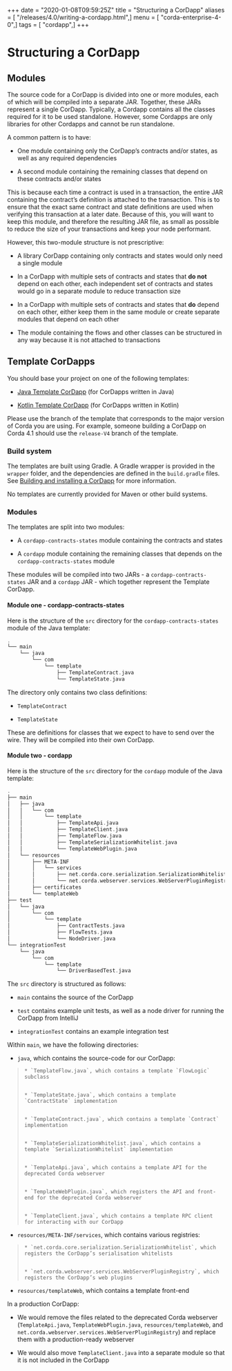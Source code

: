 +++
date = "2020-01-08T09:59:25Z"
title = "Structuring a CorDapp"
aliases = [ "/releases/4.0/writing-a-cordapp.html",]
menu = [ "corda-enterprise-4-0",]
tags = [ "cordapp",]
+++


# Structuring a CorDapp


## Modules

The source code for a CorDapp is divided into one or more modules, each of which will be compiled into a separate JAR.
                Together, these JARs represent a single CorDapp. Typically, a Cordapp contains all the classes required for it to be
                used standalone. However, some Cordapps are only libraries for other Cordapps and cannot be run standalone.

A common pattern is to have:


* One module containing only the CorDapp’s contracts and/or states, as well as any required dependencies


* A second module containing the remaining classes that depend on these contracts and/or states


This is because each time a contract is used in a transaction, the entire JAR containing the contract’s definition is
                attached to the transaction. This is to ensure that the exact same contract and state definitions are used when
                verifying this transaction at a later date. Because of this, you will want to keep this module, and therefore the
                resulting JAR file, as small as possible to reduce the size of your transactions and keep your node performant.

However, this two-module structure is not prescriptive:


* A library CorDapp containing only contracts and states would only need a single module


* In a CorDapp with multiple sets of contracts and states that **do not** depend on each other, each independent set of
                        contracts and states would go in a separate module to reduce transaction size


* In a CorDapp with multiple sets of contracts and states that **do** depend on each other, either keep them in the
                        same module or create separate modules that depend on each other


* The module containing the flows and other classes can be structured in any way because it is not attached to
                        transactions



## Template CorDapps

You should base your project on one of the following templates:


* [Java Template CorDapp](https://github.com/corda/cordapp-template-java) (for CorDapps written in Java)


* [Kotlin Template CorDapp](https://github.com/corda/cordapp-template-kotlin) (for CorDapps written in Kotlin)


Please use the branch of the template that corresponds to the major version of Corda you are using. For example,
                someone building a CorDapp on Corda 4.1 should use the `release-V4` branch of the template.


### Build system

The templates are built using Gradle. A Gradle wrapper is provided in the `wrapper` folder, and the dependencies are
                    defined in the `build.gradle` files. See [Building and installing a CorDapp](cordapp-build-systems.md) for more information.

No templates are currently provided for Maven or other build systems.


### Modules

The templates are split into two modules:


* A `cordapp-contracts-states` module containing the contracts and states


* A `cordapp` module containing the remaining classes that depends on the `cordapp-contracts-states` module


These modules will be compiled into two JARs - a `cordapp-contracts-states` JAR and a `cordapp` JAR - which
                    together represent the Template CorDapp.


#### Module one - cordapp-contracts-states

Here is the structure of the `src` directory for the `cordapp-contracts-states` module of the Java template:

```kotlin
.
└── main
    └── java
        └── com
            └── template
                ├── TemplateContract.java
                └── TemplateState.java
```
The directory only contains two class definitions:


* `TemplateContract`


* `TemplateState`


These are definitions for classes that we expect to have to send over the wire. They will be compiled into their own
                        CorDapp.


#### Module two - cordapp

Here is the structure of the `src` directory for the `cordapp` module of the Java template:

```kotlin
.
├── main
│   ├── java
│   │   └── com
│   │       └── template
│   │           ├── TemplateApi.java
│   │           ├── TemplateClient.java
│   │           ├── TemplateFlow.java
│   │           ├── TemplateSerializationWhitelist.java
│   │           └── TemplateWebPlugin.java
│   └── resources
│       ├── META-INF
│       │   └── services
│       │       ├── net.corda.core.serialization.SerializationWhitelist
│       │       └── net.corda.webserver.services.WebServerPluginRegistry
│       ├── certificates
│       └── templateWeb
├── test
│   └── java
│       └── com
│           └── template
│               ├── ContractTests.java
│               ├── FlowTests.java
│               └── NodeDriver.java
└── integrationTest
    └── java
        └── com
            └── template
                └── DriverBasedTest.java
```
The `src` directory is structured as follows:


* `main` contains the source of the CorDapp


* `test` contains example unit tests, as well as a node driver for running the CorDapp from IntelliJ


* `integrationTest` contains an example integration test


Within `main`, we have the following directories:


* `java`, which contains the source-code for our CorDapp:

> 
> 
>     * `TemplateFlow.java`, which contains a template `FlowLogic` subclass
> 
> 
>     * `TemplateState.java`, which contains a template `ContractState` implementation
> 
> 
>     * `TemplateContract.java`, which contains a template `Contract` implementation
> 
> 
>     * `TemplateSerializationWhitelist.java`, which contains a template `SerializationWhitelist` implementation
> 
> 
>     * `TemplateApi.java`, which contains a template API for the deprecated Corda webserver
> 
> 
>     * `TemplateWebPlugin.java`, which registers the API and front-end for the deprecated Corda webserver
> 
> 
>     * `TemplateClient.java`, which contains a template RPC client for interacting with our CorDapp
> 
> 

* `resources/META-INF/services`, which contains various registries:

> 
> 
>     * `net.corda.core.serialization.SerializationWhitelist`, which registers the CorDapp’s serialisation whitelists
> 
> 
>     * `net.corda.webserver.services.WebServerPluginRegistry`, which registers the CorDapp’s web plugins
> 
> 

* `resources/templateWeb`, which contains a template front-end


In a production CorDapp:


* We would remove the files related to the deprecated Corda webserver (`TemplateApi.java`,
                                `TemplateWebPlugin.java`, `resources/templateWeb`, and `net.corda.webserver.services.WebServerPluginRegistry`)
                                and replace them with a production-ready webserver


* We would also move `TemplateClient.java` into a separate module so that it is not included in the CorDapp



